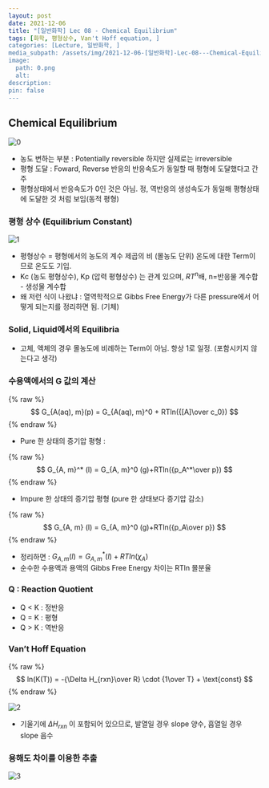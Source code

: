 ```yaml
---
layout: post
date: 2021-12-06
title: "[일반화학] Lec 08 - Chemical Equilibrium"
tags: [화학, 평형상수, Van't Hoff equation, ]
categories: [Lecture, 일반화학, ]
media_subpath: /assets/img/2021-12-06-[일반화학]-Lec-08---Chemical-Equilibrium.md
image:
  path: 0.png
  alt:  
description:  
pin: false
---
```



## Chemical Equilibrium


![0](/0.png)

- 농도 변하는 부분 : Potentially reversible 하지만 실제로는 irreversible
- 평형 도달 : Foward, Reverse 반응의 반응속도가 동일할 때 평형에 도달했다고 간주
- 평형상태에서 반응속도가 0인 것은 아님. 정, 역반응의 생성속도가 동일해 평형상태에 도달한 것 처럼 보임(동적 평형)

### 평형 상수 (Equilibrium Constant)


![1](/1.png)

- 평형상수 = 평형에서의 농도의 계수 제곱의 비 (몰농도 단위) 온도에 대한 Term이므로 온도도 기입.
- Kc (농도 평형상수), Kp (압력 평형상수) 는 관계 있으며, $RT^n$배, n=반응물 계수합 - 생성물 계수합
- 왜 저런 식이 나왔냐 : 열역학적으로 Gibbs Free Energy가 다른 pressure에서 어떻게 되는지를 정리하면 됨. (기체)

### Solid, Liquid에서의 Equilibria

- 고체, 액체의 경우 몰농도에 비례하는 Term이 아님. 항상 1로 일정. (포함시키지 않는다고 생각)

### 수용액에서의 G 값의 계산


{% raw %}
$$
G_{A(aq), m}(p) = G_{A(aq), m}^0 + RTln({[A]\over c_0})
$$
{% endraw %}

- Pure 한 상태의 증기압 평형 :

{% raw %}
$$
G_{A, m}^* (l) = G_{A, m}^0 (g)+RTln({p_A^*\over p})
$$
{% endraw %}

- Impure 한 상태의 증기압 평형 (pure 한 상태보다 증기압 감소)

{% raw %}
$$
G_{A, m} (l) = G_{A, m}^0 (g)+RTln({p_A\over p})
$$
{% endraw %}

- 정리하면 : $G_{A, m} (l) = G_{A, m}^* (l)+RTln(\chi_A)$
- 순수한 수용액과 용액의 Gibbs Free Energy 차이는 RTln 몰분율

### Q : Reaction Quotient

- Q < K : 정반응
- Q = K : 평형
- Q > K : 역반응

### Van’t Hoff Equation


{% raw %}
$$
ln(K(T)) = -{\Delta H_{rxn}\over R} \cdot {1\over T} + \text{const}
$$
{% endraw %}


![2](/2.png)

- 기울기에 $ΔH_{rxn}$ 이 포함되어 있으므로, 발열일 경우 slope 양수, 흡열일 경우 slope 음수

### 용해도 차이를 이용한 추출


![3](/3.png)



<script>
  window.MathJax = {
    tex: {
      macros: {
        R: "\\mathbb{R}",
        N: "\\mathbb{N}",
        Z: "\\mathbb{Z}",
        Q: "\\mathbb{Q}",
        C: "\\mathbb{C}",
        proj: "\\operatorname{proj}",
        rank: "\\operatorname{rank}",
        im: "\\operatorname{im}",
        dom: "\\operatorname{dom}",
        codom: "\\operatorname{codom}",
        argmax: "\\operatorname*{arg\,max}",
        argmin: "\\operatorname*{arg\,min}",
        "\\{": "\\lbrace",
        "\\}": "\\rbrace",
        sub: "\\subset",
        sup: "\\supset",
        sube: "\\subseteq",
        supe: "\\supseteq"
      },
      tags: "ams",
      strict: false, 
      inlineMath: [["$", "$"], ["\\(", "\\)"]],
      displayMath: [["$$", "$$"], ["\\[", "\\]"]]
    },
    options: {
      skipHtmlTags: ["script", "noscript", "style", "textarea", "pre"]
    }
  };
</script>
<script async src="https://cdn.jsdelivr.net/npm/mathjax@3/es5/tex-mml-chtml.js"></script>
